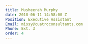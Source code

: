 ```yaml
---
title: Musheerah Murphy
date: 2018-06-11 14:58:00 Z
Position: Executive Assistant
Email: missy@cuatroconsultants.com
Phone: Ext. 3
order: 4
---
```


